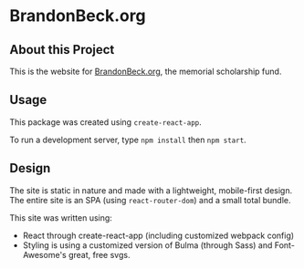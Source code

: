 # BrandonBeck.org
## About this Project
  This is the website for [BrandonBeck.org](https://brandonbeck.org), the memorial scholarship fund.

## Usage
  This package was created using `create-react-app`.

  To run a development server, type `npm install` then `npm start`.

## Design
  The site is static in nature and made with a lightweight, mobile-first design. The entire site is an SPA (using `react-router-dom`) and a small total bundle.
  
  This site was written using:
  * React through create-react-app (including customized webpack config)
  * Styling is using a customized version of Bulma (through Sass) and Font-Awesome's great, free svgs.

